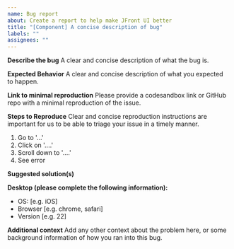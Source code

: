 ```yaml
---
name: Bug report
about: Create a report to help make JFront UI better
title: "[Component] A concise description of bug"
labels: ""
assignees: ""
---
```


**Describe the bug** A clear and concise description of what the bug is.

<!-- If applicable, add screenshots/videos to help explain the problem. -->

**Expected Behavior** A clear and concise description of what you expected to
happen.

<!-- A clear and concise description of what you expected to happen. -->

**Link to minimal reproduction** Please provide a codesandbox link or GitHub
repo with a minimal reproduction of the issue.

**Steps to Reproduce** Clear and concise reproduction instructions are important
for us to be able to triage your issue in a timely manner.

1. Go to '...'
2. Click on '....'
3. Scroll down to '....'
4. See error

**Suggested solution(s)**

<!-- How could we solve this bug? What changes would need to be made? -->

**Desktop (please complete the following information):**

- OS: [e.g. iOS]
- Browser [e.g. chrome, safari]
- Version [e.g. 22]

**Additional context** Add any other context about the problem here, or some
background information of how you ran into this bug.
